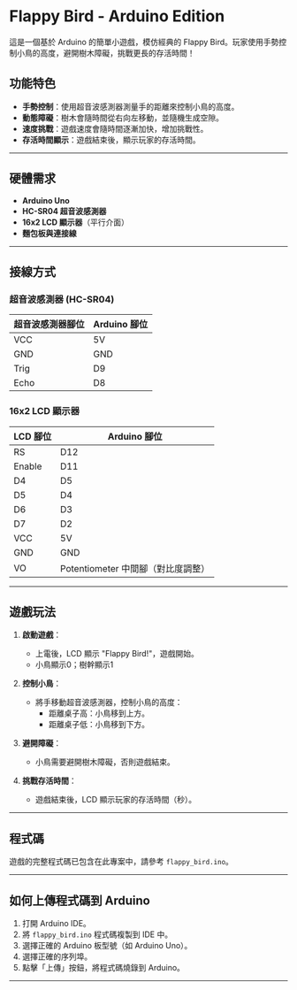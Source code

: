 # Flappy Bird - Arduino Edition

這是一個基於 Arduino 的簡單小遊戲，模仿經典的 Flappy Bird。玩家使用手勢控制小鳥的高度，避開樹木障礙，挑戰更長的存活時間！

## 功能特色
- **手勢控制**：使用超音波感測器測量手的距離來控制小鳥的高度。
- **動態障礙**：樹木會隨時間從右向左移動，並隨機生成空隙。
- **速度挑戰**：遊戲速度會隨時間逐漸加快，增加挑戰性。
- **存活時間顯示**：遊戲結束後，顯示玩家的存活時間。

---

## 硬體需求
- **Arduino Uno**
- **HC-SR04 超音波感測器**
- **16x2 LCD 顯示器**（平行介面）
- **麵包板與連接線**

---

## 接線方式
### 超音波感測器 (HC-SR04)
| 超音波感測器腳位 | Arduino 腳位 |
|------------------|--------------|
| VCC              | 5V           |
| GND              | GND          |
| Trig             | D9           |
| Echo             | D8           |

### 16x2 LCD 顯示器
| LCD 腳位 | Arduino 腳位 |
|----------|--------------|
| RS       | D12          |
| Enable   | D11          |
| D4       | D5           |
| D5       | D4           |
| D6       | D3           |
| D7       | D2           |
| VCC      | 5V           |
| GND      | GND          |
| VO       | Potentiometer 中間腳（對比度調整） |

---

## 遊戲玩法
1. **啟動遊戲**：
   - 上電後，LCD 顯示 "Flappy Bird!"，遊戲開始。
   - 小鳥顯示0；樹幹顯示1

2. **控制小鳥**：
   - 將手移動超音波感測器，控制小鳥的高度：
     - 距離桌子高：小鳥移到上方。
     - 距離桌子低：小鳥移到下方。

3. **避開障礙**：
   - 小鳥需要避開樹木障礙，否則遊戲結束。

4. **挑戰存活時間**：
   - 遊戲結束後，LCD 顯示玩家的存活時間（秒）。

---

## 程式碼
遊戲的完整程式碼已包含在此專案中，請參考 `flappy_bird.ino`。

---

## 如何上傳程式碼到 Arduino
1. 打開 Arduino IDE。
2. 將 `flappy_bird.ino` 程式碼複製到 IDE 中。
3. 選擇正確的 Arduino 板型號（如 Arduino Uno）。
4. 選擇正確的序列埠。
5. 點擊「上傳」按鈕，將程式碼燒錄到 Arduino。

---
